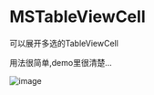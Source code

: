 # MSTableViewCell
可以展开多选的TableViewCell

用法很简单,demo里很清楚...

![image](https://github.com/yuanshuainiuniu/MSTableViewCell/blob/master/shot.gif)

